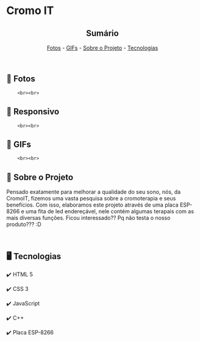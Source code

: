 <h1>Cromo IT</h1>

<!-- LINKS -->
<div align="center">
 
 <h2> Sumário</h2>
 
 <a href="#fotos">Fotos</a> - 
  <a href="#GIFs">GIFs</a> - 
  <a href="#sobre">Sobre o Projeto</a> - 
  <a href="#tec">Tecnologias</a>
</div>
<br>

<!-- FOTOS -->
<div id="fotos">
    <h2> 📸 Fotos </h2>
        
        <br><br>
       
 <h2> 📱 Responsivo </h2>
    
        <br><br>
        
   <h2 id="GIFs"> 🎥 GIFs </h2>
        
        <br><br>
 
 </div>

<!-- SOBRE -->
<div id="sobre">
    <h2> 📝 Sobre o Projeto </h2> 
    <p> Pensado exatamente para melhorar a qualidade do seu sono, nós, da CromoIT, fizemos uma vasta pesquisa sobre a cromoterapia e seus benefícios.
        Com isso, elaboramos este projeto através de uma placa ESP-8266 e uma fita de led endereçável, nele contém algumas terapais com as mais diversas
        funções. Ficou  interessado?? Pq não testa o nosso produto??? :D</p>
 
</div>
<br>

<!-- TECNOLOGIAS -->
<div id="tec">

<h2> 🖥️ Tecnologias</h2>
    <p> ✔️ HTML 5 </p>
    <p> ✔️ CSS 3 </p>
    <p> ✔️ JavaScript </p>
    <p> ✔️ C++ </p>
    <p> ✔️ Placa ESP-8266</p>
</div>
